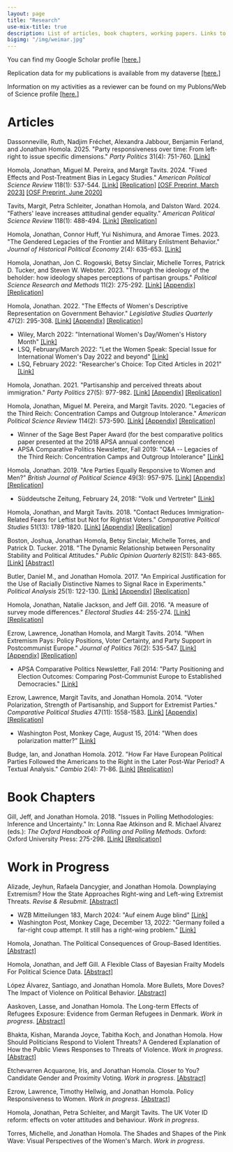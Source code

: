 ```yaml
---
layout: page
title: "Research"
use-mix-title: true
description: List of articles, book chapters, working papers. Links to abstracts, Google Scholar, replication files, and Publons.
bigimg: "/img/weimar.jpg"
---
```

You can find my Google Scholar profile <a href="https://scholar.google.com/citations?user=aSE6nxMAAAAJ" target="_blank">[here.]</a>

Replication data for my publications is available from my dataverse <a href="https://dataverse.harvard.edu/dataverse/jhomola" target="_blank">[here.]</a>

Information on my activities as a reviewer can be found on my Publons/Web of Science profile <a href="https://www.webofscience.com/wos/author/record/632185" target="_blank">[here.]</a>

# Articles

Dassonneville, Ruth, Nadjim Fréchet, Alexandra Jabbour, Benjamin Ferland, and Jonathan Homola. 2025. "Party responsiveness over time: From left-right to issue specific dimensions." *Party Politics* 31(4): 751-760. [[Link]](https://doi.org/10.1177/13540688241245065 "Party Politics")

Homola, Jonathan, Miguel M. Pereira, and Margit Tavits. 2024. "Fixed Effects and Post-Treatment Bias in Legacy Studies." *American Political Science Review* 118(1): 537-544. [[Link]](https://doi.org/10.1017/S0003055423001351 "American Political Science Review") [[Replication]](https://doi.org/10.7910/DVN/YTXZ6X "Replication Files") [[OSF Preprint, March 2023]](https://osf.io/eha72/) [[OSF Preprint, June 2020]](https://osf.io/b945a/)

Tavits, Margit, Petra Schleiter, Jonathan Homola, and Dalston Ward. 2024. "Fathers' leave increases attitudinal gender equality." *American Political Science Review* 118(1): 488-494. [[Link]](https://doi.org/10.1017/S0003055423000369 "American Political Science Review") [[Replication]](https://doi.org/10.7910/DVN/4DUB7X "Replication Files")

Homola, Jonathan, Connor Huff, Yui Nishimura, and Amorae Times. 2023. "The Gendered Legacies of the Frontier and Military Enlistment Behavior." *Journal of Historical Political Economy* 2(4): 635-653. [[Link]](http://dx.doi.org/10.1561/115.00000043 "Journal of Historical Political Economy")

Homola, Jonathan, Jon C. Rogowski, Betsy Sinclair, Michelle Torres, Patrick D. Tucker, and Steven W. Webster. 2023. "Through the ideology of the beholder: how ideology shapes perceptions of partisan groups." *Political Science Research and Methods* 11(2): 275-292. [[Link]](https://doi.org/10.1017/psrm.2022.4 "Political Science Research and Methods") <a href="http://jhomola.com/files/HomolaEtAl_2022_PSRM_Ideology_Appendix.pdf" target="_blank">[Appendix]</a> [[Replication]](https://doi.org/10.7910/DVN/GB15Y5 "Replication Files")

Homola, Jonathan. 2022. "The Effects of Women's Descriptive Representation on Government Behavior." *Legislative Studies Quarterly* 47(2): 295-308. [[Link]](https://doi.org/10.1111/lsq.12330 "Legislative Studies Quarterly") <a href="http://jhomola.com/files/Homola_2021_LSQ_Pledges_Appendix.pdf" target="_blank">[Appendix]</a> [[Replication]](https://doi.org/10.7910/DVN/RLXMKD "Replication Files")
* Wiley, March 2022: "International Women's Day/Women's History Month" [[Link]](https://onlinelibrary.wiley.com/doi/toc/10.1002/(ISSN)9999-0012.intl-womens-day "Wiley: International Women's Day")
* LSQ, February/March 2022: "Let the Women Speak: Special Issue for International Women's Day 2022 and beyond" [[Link]](https://onlinelibrary.wiley.com/doi/toc/10.1002/(ISSN)1939-9162.gold-from-mercury "LSQ: Let the Women Speak")
* LSQ, February 2022: "Researcher's Choice: Top Cited Articles in 2021" [[Link]](https://onlinelibrary.wiley.com/doi/toc/10.1002/(ISSN)1939-9162.legislative-studies-quarterly "LSQ: Top Cited Articles in 2021")

Homola, Jonathan. 2021. "Partisanship and perceived threats about immigration." *Party Politics* 27(5): 977-982. [[Link]](https://doi.org/10.1177/1354068820918773 "Party Politics") <a href="http://jhomola.com/files/Homola_2020_PP_ImmigrationFrames_Appendix.pdf" target="_blank">[Appendix]</a> [[Replication]](https://doi.org/10.7910/DVN/L2JYUS "Replication Files")

Homola, Jonathan, Miguel M. Pereira, and Margit Tavits. 2020. "Legacies of the Third Reich: Concentration Camps and Outgroup Intolerance." *American Political Science Review* 114(2): 573-590. [[Link]](https://doi.org/10.1017/S0003055419000832) <a href="http://jhomola.com/files/HomolaPereiraTavits_2020_APSR_Legacies_Appendix.pdf" target="_blank">[Appendix]</a> [[Replication]](https://doi.org/10.7910/DVN/J0GBTX "Replication Files")
* Winner of the Sage Best Paper Award (for the best comparative politics paper presented at the 2018 APSA annual conference)
* APSA Comparative Politics Newsletter, Fall 2019: "Q&A -- Legacies of the Third Reich: Concentration Camps and Outgroup Intolerance" [[Link]](https://www.comparativepoliticsnewsletter.org/wp-content/uploads/2019/12/CP-Newsletter-Fall-19-CP-and-History.pdf "Comparative Politics Newsletter")

Homola, Jonathan. 2019. "Are Parties Equally Responsive to Women and Men?" *British Journal of Political Science* 49(3): 957-975. [[Link]](https://doi.org/10.1017/S0007123417000114 "British Journal of Political Science") <a href="http://jhomola.com/files/Homola_2017_BJPS_ResponsivenessWomenMen_Appendix.pdf" target="_blank">[Appendix]</a> [[Replication]](http://doi.org/10.7910/DVN/K1TVXL "Replication Files")
* Süddeutsche Zeitung, February 24, 2018: "Volk und Vertreter" [[Link]](https://projekte.sueddeutsche.de/artikel/politik/bundestag-diese-abgeordneten-fehlen-e291979/ "Washington Post/Monkey Cage")

Homola, Jonathan, and Margit Tavits. 2018. "Contact Reduces Immigration-Related Fears for Leftist but Not for Rightist Voters." *Comparative Political Studies* 51(13): 1789-1820. [[Link]](https://doi.org/10.1177/0010414017740590 "Comparative Political Studies") <a href="http://jhomola.com/files/HomolaTavits_2017_CPS_ContactThreats_Appendix.pdf" target="_blank">[Appendix]</a> [[Replication]](http://doi.org/10.7910/DVN/THNDTR "Replication Files")

Boston, Joshua, Jonathan Homola, Betsy Sinclair, Michelle Torres, and Patrick D. Tucker. 2018. "The Dynamic Relationship between Personality Stability and Political Attitudes." *Public Opinion Quarterly* 82(S1): 843-865. [[Link]](https://doi.org/10.1093/poq/nfy001 "Public Opinion Quarterly") [[Abstract]](http://jhomola.com/abstracts#tipi)

Butler, Daniel M., and Jonathan Homola. 2017. "An Empirical Justification for the Use of Racially Distinctive Names to Signal Race in Experiments." *Political Analysis* 25(1): 122-130. [[Link]](https://doi.org/10.1017/pan.2016.15 "Political Analysis") <a href="http://jhomola.com/files/ButlerHomola_2017_PA_Excludability_Appendix.pdf" target="_blank">[Appendix]</a> [[Replication]](http://doi.org/10.7910/DVN/LUGBL1 "Replication Files")

Homola, Jonathan, Natalie Jackson, and Jeff Gill. 2016. "A measure of survey mode differences." *Electoral Studies* 44: 255-274. [[Link]](http://doi.org/10.1016/j.electstud.2016.06.010 "Electoral Studies") [[Replication]](http://doi.org/10.7910/DVN/BHEM8T "Replication Files")

Ezrow, Lawrence, Jonathan Homola, and Margit Tavits. 2014. "When Extremism Pays: Policy Positions, Voter Certainty, and Party Support in Postcommunist Europe." *Journal of Politics* 76(2): 535-547. [[Link]](http://doi.org/10.1017/S0022381613001461 "Journal of Politics") <a href="http://jhomola.com/files/EzrowHomolaTavits_2014_JOP_WhenExtremismPays_Appendix.pdf" target="_blank">[Appendix]</a> [[Replication]](http://doi.org/10.7910/DVN/ZSBLXF "Replication Files")
 * APSA Comparative Politics Newsletter, Fall 2014: "Party Positioning and Election Outcomes: Comparing Post-Communist Europe to Established Democracies." [[Link]](http://charlescrabtree.com/archived_newsletters/2014_fall.pdf "Comparative Politics Newsletter")

Ezrow, Lawrence, Margit Tavits, and Jonathan Homola. 2014. "Voter Polarization, Strength of Partisanship, and Support for Extremist Parties." *Comparative Political Studies* 47(11): 1558-1583. [[Link]](http://doi.org/10.1177/0010414013512605 "Comparative Political Studies") <a href="http://jhomola.com/files/EzrowTavitsHomola_2014_CPS_PolarizationExtremism_Appendix.pdf" target="_blank">[Appendix]</a> [[Replication]](http://doi.org/10.7910/DVN/MP5XXC "Replication Files")
 * Washington Post, Monkey Cage, August 15, 2014: "When does polarization matter?" [[Link]](http://www.washingtonpost.com/blogs/monkey-cage/wp/2014/08/15/when-does-polarization-matter/ "Washington Post/Monkey Cage")

Budge, Ian, and Jonathan Homola. 2012. "How Far Have European Political Parties Followed the Americans to the Right in the Later Post-War Period? A Textual Analysis." *Cambio* 2(4): 71-86. [[Link]](http://doi.org/10.13128/cambio-19435 "Cambio") [[Replication]](http://doi.org/10.7910/DVN/NZFAXI "Replication Files")

# Book Chapters

Gill, Jeff, and Jonathan Homola. 2018. "Issues in Polling Methodologies: Inference and Uncertainty." In: Lonna Rae Atkinson and R. Michael Alvarez (eds.): *The Oxford Handbook of Polling and Polling Methods*. Oxford: Oxford University Press: 275-298. [[Link]](http://doi.org/10.1093/oxfordhb/9780190213299.013.11 "OUP Handbooks") [[Replication]](http://doi.org/10.7910/DVN/X9NUOJ "Replication Files")

# Work in Progress

Alizade, Jeyhun, Rafaela Dancygier, and Jonathan Homola. Downplaying Extremism? How the State Approaches Right-wing and Left-wing Extremist Threats. *Revise & Resubmit*. [[Abstract]](http://jhomola.com/abstracts#alizade-jeyhun-rafaela-dancygier-and-jonathan-homola-structures-of-bias-how-the-state-systematically-downplays-right-wing-extremism)
 * WZB Mitteilungen 183, March 2024: "Auf einem Auge blind" [[Link]](https://bibliothek.wzb.eu/artikel/2024/f-26074.pdf "WZB Mitteilungen")
 * Washington Post, Monkey Cage, December 13, 2022: "Germany foiled a far-right coup attempt. It still has a right-wing problem." [[Link]](https://www.washingtonpost.com/politics/2022/12/13/germany-coup-reichsbrger-nazis/ "Washington Post/Monkey Cage")

Homola, Jonathan. The Political Consequences of Group-Based Identities. [[Abstract]](http://jhomola.com/abstracts#homola-jonathan-the-political-consequences-of-group-based-identities)

Homola, Jonathan, and Jeff Gill. A Flexible Class of Bayesian Frailty Models For Political Science Data. [[Abstract]](http://jhomola.com/abstracts#homola-jonathan-and-jeff-gill-a-flexible-class-of-bayesian-frailty-models-for-political-science-data)

López Álvarez, Santiago, and Jonathan Homola. More Bullets, More Doves? The Impact of Violence on Political Behavior. [[Abstract]](http://jhomola.com/abstracts#lópez-álvarez-santiago-and-jonathan-homola-more-bullets-more-doves-the-impact-of-violence-on-political-behavior)

Aaskoven, Lasse, and Jonathan Homola. The Long-term Effects of Refugees Exposure: Evidence from German Refugees in Denmark. *Work in progress*. [[Abstract]](http://jhomola.com/abstracts#aaskoven-lasse-and-jonathan-homola-the-long-term-effects-of-refugees-exposure-evidence-from-german-refugees-in-denmark)

Bhakta, Kishan, Maranda Joyce, Tabitha Koch, and Jonathan Homola. How Should Politicians Respond to Violent Threats? A Gendered Explanation of How the Public Views Responses to Threats of Violence. *Work in progress*. [[Abstract]](http://jhomola.com/abstracts#bhakta-kishan-maranda-joyce-tabitha-koch-and-jonathan-homola-politician-responses-in-the-aftermath-of-violent-threats)

Etchevarren Acquarone, Iris, and Jonathan Homola. Closer to You? Candidate Gender and Proximity Voting. *Work in progress*. [[Abstract]](http://jhomola.com/abstracts#etchevarren-acquarone-iris-and-jonathan-homola-closer-to-you-candidate-gender-and-proximity-voting)

Ezrow, Lawrence, Timothy Hellwig, and Jonathan Homola. Policy Responsiveness to Women. *Work in progress*. [[Abstract]](http://jhomola.com/abstracts#ezrow-lawrence-timothy-hellwig-and-jonathan-homola-policy-responsiveness-to-women)

Homola, Jonathan, Petra Schleiter, and Margit Tavits. The UK Voter ID reform: effects on voter attitudes and behaviour. *Work in progress*.

Torres, Michelle, and Jonathan Homola. The Shades and Shapes of the Pink Wave: Visual Perspectives of the Women's March. *Work in progress*.
